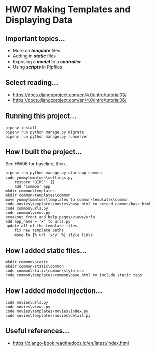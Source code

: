 # HW07 Making Templates and Displaying Data

## Important topics...

- More on ***template*** files
- Adding in ***static*** files
- Exposing a ***model*** to a ***controller***
- Using ***scripts*** in Pipfiles

## Select reading...

- https://docs.djangoproject.com/en/4.0/intro/tutorial03/
- https://docs.djangoproject.com/en/4.0/intro/tutorial06/

## Running this project...

    pipenv install
    pipenv run python manage.py migrate
    pipenv run python manage.py runserver

## How I built the project...

See HW06 for baseline, then...

    pipenv run python manage.py startapp common
    code yummytomatoes\settings.py
        restore 'DIRS': []
        add 'common' app
    mkdir common\templates
    mkdir common\templates\common
    move yummytomatoes\templates to common\templates\common
    code movies\templates\movies\base.html to extend common/base.html
    code common\urls.py
    code common\views.py
    breakout front and help pages/views/urls
    add app_name = 'x' to urls.py
    update all of the template files
        fix new template paths
        move to {% url 'x:y' %} style links

## How I added static files...

    mkdir common\static
    mkdir common\static\common
    code common\static\common\style.css
    code common\templates\common\base.html to include static tags

## How I added model injection...

    code movies\urls.py
    code movies\views.py
    code movies\templates\movies\index.py
    code movies\templates\movies\detail.py

## Useful references...

- https://django-book.readthedocs.io/en/latest/index.html